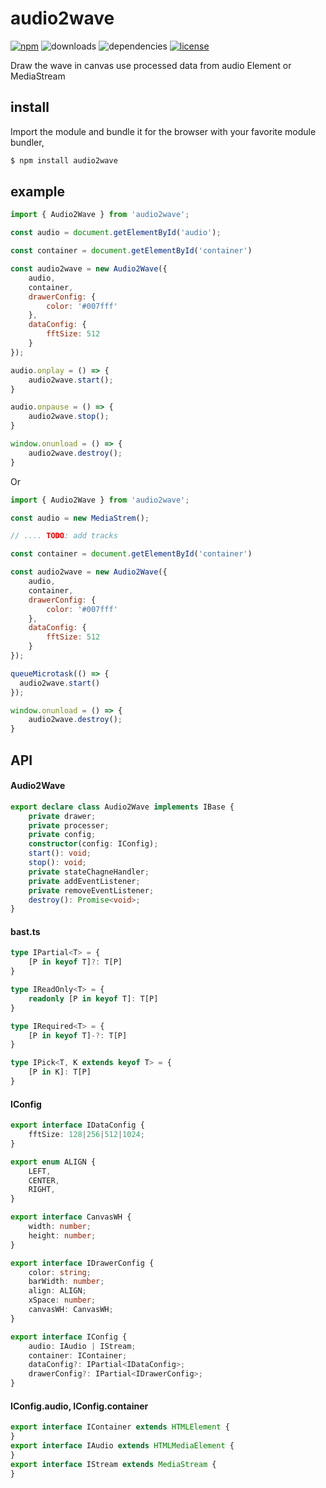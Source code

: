 # audio2wave
[![npm](https://img.shields.io/npm/v/audio2wave.svg)](https://npm.im/audio2wave)
![downloads](https://img.shields.io/npm/dt/audio2wave.svg)
![dependencies](https://img.shields.io/:dependencies-none-green.svg)
[![license](https://img.shields.io/:license-MIT-blue.svg)](https://mvr.mit-license.org)

Draw the wave in canvas use processed data from audio Element or MediaStream

## install
Import the module and bundle it for the browser with your favorite module bundler,

```bash
$ npm install audio2wave
```

## example
```javascript
import { Audio2Wave } from 'audio2wave';

const audio = document.getElementById('audio');

const container = document.getElementById('container')

const audio2wave = new Audio2Wave({
    audio,
    container,
    drawerConfig: {
        color: '#007fff'
    },
    dataConfig: {
        fftSize: 512
    }
});

audio.onplay = () => {
    audio2wave.start();
}

audio.onpause = () => {
    audio2wave.stop();
}

window.onunload = () => {
    audio2wave.destroy();
}
```

Or

```javascript
import { Audio2Wave } from 'audio2wave';

const audio = new MediaStrem();

// .... TODO: add tracks

const container = document.getElementById('container')

const audio2wave = new Audio2Wave({
    audio,
    container,
    drawerConfig: {
        color: '#007fff'
    },
    dataConfig: {
        fftSize: 512
    }
});

queueMicrotask(() => {
  audio2wave.start()  
});

window.onunload = () => {
    audio2wave.destroy();
}
```

## API

#### Audio2Wave

```ts
export declare class Audio2Wave implements IBase {
    private drawer;
    private processer;
    private config;
    constructor(config: IConfig);
    start(): void;
    stop(): void;
    private stateChagneHandler;
    private addEventListener;
    private removeEventListener;
    destroy(): Promise<void>;
}
```

#### bast.ts
```ts
type IPartial<T> = {
    [P in keyof T]?: T[P]
}

type IReadOnly<T> = {
    readonly [P in keyof T]: T[P]
}

type IRequired<T> = {
    [P in keyof T]-?: T[P]
}

type IPick<T, K extends keyof T> = {
    [P in K]: T[P]
}
```

#### IConfig

```ts
export interface IDataConfig {
    fftSize: 128|256|512|1024;
}

export enum ALIGN {
    LEFT,
    CENTER,
    RIGHT,
}

export interface CanvasWH {
    width: number;
    height: number;
}

export interface IDrawerConfig {
    color: string;
    barWidth: number;
    align: ALIGN;
    xSpace: number;
    canvasWH: CanvasWH;
}

export interface IConfig {
    audio: IAudio | IStream;
    container: IContainer;
    dataConfig?: IPartial<IDataConfig>;
    drawerConfig?: IPartial<IDrawerConfig>;
}
```

#### IConfig.audio, IConfig.container

```ts
export interface IContainer extends HTMLElement {
}
export interface IAudio extends HTMLMediaElement {
}
export interface IStream extends MediaStream {
}
```
